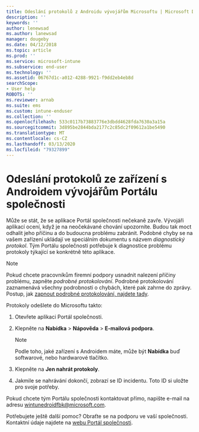 ```yaml
---
title: Odeslání protokolů z Androidu vývojářům Microsoftu | Microsoft Docs
description: ''
keywords: ''
author: lenewsad
ms.author: lanewsad
manager: dougeby
ms.date: 04/12/2018
ms.topic: article
ms.prod: ''
ms.service: microsoft-intune
ms.subservice: end-user
ms.technology: ''
ms.assetid: 06767d1c-a012-4288-9921-f9dd2eb4eb8d
searchScope:
- User help
ROBOTS: ''
ms.reviewer: arnab
ms.suite: ems
ms.custom: intune-enduser
ms.collection: ''
ms.openlocfilehash: 533c0117b73883776e3dbdd4628fda7630a3a15a
ms.sourcegitcommit: 3d895be2844bda2177c2c85dc2f09612a1be5490
ms.translationtype: MT
ms.contentlocale: cs-CZ
ms.lasthandoff: 03/13/2020
ms.locfileid: "79327899"
---
```

# <a name="send-logs-to-the-company-portal-developers-for-android-devices"></a>Odeslání protokolů ze zařízení s Androidem vývojářům Portálu společnosti

Může se stát, že se aplikace Portál společnosti nečekaně zavře. Vývojáři aplikací ocení, když je na neočekávané chování upozorníte. Budou tak moct odhalit jeho příčinu a do budoucna problému zabránit. Podobné chyby se na vašem zařízení ukládají ve speciálním dokumentu s názvem _diagnostický protokol_. Tým Portálu společnosti potřebuje k diagnostice problému protokoly týkající se konkrétně této aplikace.

> [!Note]
> Pokud chcete pracovníkům firemní podpory usnadnit nalezení příčiny problému, zapněte _podrobné protokolování_. Podrobné protokolování zaznamenává všechny podrobnosti o chybách, které pak zahrne do zprávy. Postup, jak [zapnout podrobné protokolování, najdete tady](use-verbose-logging-to-help-your-it-administrator-fix-device-issues-android.md). 

Protokoly odešlete do Microsoftu takto:

1. Otevřete aplikaci Portál společnosti.

2. Klepněte na **Nabídka** > **Nápověda** > **E-mailová podpora**.

    > [!NOTE]
    > Podle toho, jaké zařízení s Androidem máte, může být **Nabídka** buď softwarové, nebo hardwarové tlačítko.

3. Klepněte na **Jen nahrát protokoly**.

4. Jakmile se nahrávání dokončí, zobrazí se ID incidentu. Toto ID si uložte pro svoje potřeby.

Pokud chcete tým Portálu společnosti kontaktovat přímo, napište e-mail na adresu <a href="mailto:wintunedroidfbk@microsoft.com?subject=Send logs to Microsoft&body=Describe the issue you are having.">wintunedroidfbk@microsoft.com</a>. 

Potřebujete ještě další pomoc? Obraťte se na podporu ve vaší společnosti. Kontaktní údaje najdete na [webu Portál společnosti](https://go.microsoft.com/fwlink/?linkid=2010980).
